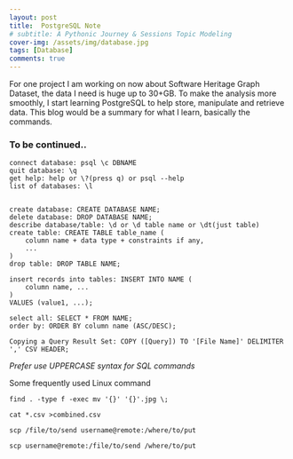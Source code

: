```yaml
---
layout: post
title:  PostgreSQL Note
# subtitle: A Pythonic Journey & Sessions Topic Modeling
cover-img: /assets/img/database.jpg
tags: [Database]
comments: true
---
```


For one project I am working on now about Software Heritage Graph Dataset, the data I need is huge up to 30+GB. To make the analysis more smoothly, I start learning PostgreSQL to help store, manipulate and retrieve data. This blog would be a summary for what I learn, basically the commands.

### To be continued..

```
connect database: psql \c DBNAME
quit database: \q
get help: help or \?(press q) or psql --help
list of databases: \l


create database: CREATE DATABASE NAME;
delete database: DROP DATABASE NAME;
describe database/table: \d or \d table name or \dt(just table)
create table: CREATE TABLE table_name (
    column name + data type + constraints if any,
    ... 
)
drop table: DROP TABLE NAME;

insert records into tables: INSERT INTO NAME (
    column name, ...
)
VALUES (value1, ...);

select all: SELECT * FROM NAME;
order by: ORDER BY column name (ASC/DESC);

Copying a Query Result Set: COPY ([Query]) TO '[File Name]' DELIMITER ',' CSV HEADER;

```

*Prefer use UPPERCASE syntax for SQL commands*

Some frequently used Linux command
```
find . -type f -exec mv '{}' '{}'.jpg \;

cat *.csv >combined.csv

scp /file/to/send username@remote:/where/to/put

scp username@remote:/file/to/send /where/to/put
```